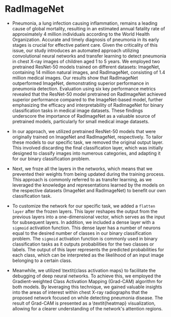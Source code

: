 # RadImageNet

* Pneumonia, a lung infection causing inflammation, remains a leading cause of global mortality, resulting in an estimated annual fatality rate of approximately 4 million individuals according to the World Health Organization. Accurate and timely diagnosis of pneumonia in its early stages is crucial for effective patient care. Given the criticality of this issue, our study introduces an automated approach utilizing convolutional neural networks and transfer learning to detect pneumonia in chest X-ray images of children aged 1 to 5 years. We employed two pretrained ResNet-50 models trained on different datasets: ImageNet, containing 14 million natural images, and RadImageNet, consisting of 1.4 million medical images. Our results show that RadImageNet outperformed ImageNet, demonstrating superior performance in pneumonia detection.  Evaluation using six key performance metrics revealed that the ResNet-50 model pretrained on RadImageNet achieved superior performance compared to the ImageNet-based model, further emphasizing the efficacy and interpretability of RadImageNet for binary classification tasks in medical image datasets. These findings underscore the importance of RadImageNet as a valuable source of pretrained models, particularly for small medical image datasets.
* In our approach, we utilized pretrained ResNet-50 models that were originally trained on ImageNet and RadImageNet, respectively. To tailor these models to our specific task, we removed the original output layer. This involved discarding the final classification layer, which was initially designed to classify images into numerous categories, and adapting it for our binary classification problem.

* Next, we froze all the layers in the networks, which means that we prevented their weights from being updated during the training process. This approach is commonly referred to as transfer learning, as we leveraged the knowledge and representations learned by the models on the respective datasets (ImageNet and RadImageNet) to benefit our own classification task.

* To customize the network for our specific task, we added a $\texttt{flatten layer}$ after the frozen layers. This layer reshapes the output from the previous layers into a one-dimensional vector, which serves as the input for subsequent layers. In addition, we included a dense layer with a $\texttt{sigmoid}$ activation function. This dense layer has a number of neurons equal to the desired number of classes in our binary classification problem. The $\texttt{sigmoid}$ activation function is commonly used in binary classification tasks as it outputs probabilities for the two classes or labels. The output of this layer represents the predicted probabilities for each class, which can be interpreted as the likelihood of an input image belonging to a certain class.

* Meanwhile, we utilized \textit{class activation maps} to facilitate the debugging of deep neural networks. To achieve this, we employed the Gradient-weighted Class Activation Mapping (Grad-CAM) algorithm for both models. By leveraging this technique, we gained valuable insights into the areas of interest within chest X-ray radiographs that the proposed network focused on while detecting pneumonia disease. The result of Grad-CAM is presented as a \textit{heatmap} visualization, allowing for a clearer understanding of the network's attention regions.
